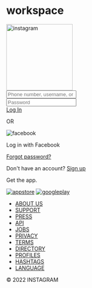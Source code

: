 # workspace<!DOCTYPE html>
<html lang="en">
<head>
	<meta charset="UTF-8">
	<title>Instagram Login Page</title>
	<link rel="stylesheet" href="style.css">
</head>
<body>

<div class="wrapper">
	<div class="header">
		<div class="top">
			<div class="logo">
				<img src="img/instagram.png" alt="instagram" style="width: 175px;">
			</div>
			<div class="form">
				<div class="input_field">
					<input type="text" placeholder="Phone number, username, or email" class="input">
				</div>
				<div class="input_field">
					<input type="password" placeholder="Password" class="input">
				</div>
				<div class="btn"><a href="#">Log In</a></div>
			</div>
			<div class="or">
				<div class="line"></div>
				<p>OR</p>
				<div class="line"></div>
			</div>
			<div class="dif">
				<div class="fb">
					<img src="img/Facebook-Logo.png" alt="facebook">
					<p>Log in with Facebook</p>
				</div>
				<div class="forgot">
					<a href="#">Forgot password?</a>
				</div>
			</div>
		</div>
		<div class="signup">
			<p>Don't have an account? <a href="#">Sign up</a></p>
		</div>
		<div class="apps">
			<p>Get the app.</p>
			<div class="icons">
				<a href="#"><img src="img/appstore.png" alt="appstore"></a>
				<a href="#"><img src="img/googleplay.png" alt="googleplay"></a>
			</div>
		</div>
	</div>
	<div class="footer">
		<div class="links">
			<ul>
				<li><a href="#">ABOUT US</a></li>
				<li><a href="#">SUPPORT</a></li>
				<li><a href="#">PRESS</a></li>
				<li><a href="#">API</a></li>
				<li><a href="#">JOBS</a></li>
				<li><a href="#">PRIVACY</a></li>
				<li><a href="#">TERMS</a></li>
				<li><a href="#">DIRECTORY</a></li>
				<li><a href="#">PROFILES</a></li>
				<li><a href="#">HASHTAGS</a></li>
				<li><a href="#">LANGUAGE</a></li>
			</ul>
		</div>
		<div class="copyright">
			© 2022 INSTAGRAM
		</div>
	</div>
</div>

</body>
</html>

